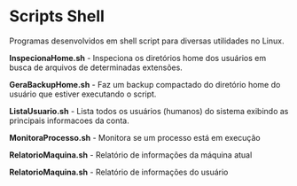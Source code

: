 # Scripts Shell
Programas desenvolvidos em shell script para diversas utilidades no Linux.

**InspecionaHome.sh**  - Inspeciona os diretórios home dos usuários em busca de arquivos de determinadas extensões.

**GeraBackupHome.sh**  - Faz um backup compactado do diretório home do usuário que estiver executando o script.

**ListaUsuario.sh**  - Lista todos os usuários (humanos) do sistema exibindo as principais informacoes da conta.

**MonitoraProcesso.sh**  - Monitora se um processo está em execução

**RelatorioMaquina.sh** - Relatório de informações da máquina atual

**RelatorioMaquina.sh** - Relatório de informações do usuário   
